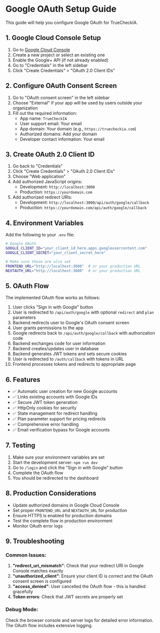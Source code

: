 # Google OAuth Setup Guide

This guide will help you configure Google OAuth for TrueCheckIA.

## 1. Google Cloud Console Setup

1. Go to [Google Cloud Console](https://console.cloud.google.com/)
2. Create a new project or select an existing one
3. Enable the Google+ API (if not already enabled)
4. Go to "Credentials" in the left sidebar
5. Click "Create Credentials" > "OAuth 2.0 Client IDs"

## 2. Configure OAuth Consent Screen

1. Go to "OAuth consent screen" in the left sidebar
2. Choose "External" if your app will be used by users outside your organization
3. Fill out the required information:
   - App name: `TrueCheckIA`
   - User support email: Your email
   - App domain: Your domain (e.g., `https://truecheckia.com`)
   - Authorized domains: Add your domain
   - Developer contact information: Your email

## 3. Create OAuth 2.0 Client ID

1. Go back to "Credentials"
2. Click "Create Credentials" > "OAuth 2.0 Client IDs"
3. Choose "Web application"
4. Add authorized JavaScript origins:
   - Development: `http://localhost:3000`
   - Production: `https://yourdomain.com`
5. Add authorized redirect URIs:
   - Development: `http://localhost:3000/api/auth/google/callback`
   - Production: `https://yourdomain.com/api/auth/google/callback`

## 4. Environment Variables

Add the following to your `.env` file:

```bash
# Google OAuth
GOOGLE_CLIENT_ID="your_client_id_here.apps.googleusercontent.com"
GOOGLE_CLIENT_SECRET="your_client_secret_here"

# Make sure these are also set
FRONTEND_URL="http://localhost:3000"  # or your production URL
NEXTAUTH_URL="http://localhost:3000"  # or your production URL
```

## 5. OAuth Flow

The implemented OAuth flow works as follows:

1. User clicks "Sign in with Google" button
2. User is redirected to `/api/auth/google` with optional `redirect` and `plan` parameters
3. Backend redirects user to Google's OAuth consent screen
4. User grants permissions to the app
5. Google redirects back to `/api/auth/google/callback` with authorization code
6. Backend exchanges code for user information
7. Backend creates/updates user in database
8. Backend generates JWT tokens and sets secure cookies
9. User is redirected to `/auth/callback` with tokens in URL
10. Frontend processes tokens and redirects to appropriate page

## 6. Features

- ✅ Automatic user creation for new Google accounts
- ✅ Links existing accounts with Google IDs
- ✅ Secure JWT token generation
- ✅ HttpOnly cookies for security
- ✅ State management for redirect handling
- ✅ Plan parameter support for pricing redirects
- ✅ Comprehensive error handling
- ✅ Email verification bypass for Google accounts

## 7. Testing

1. Make sure your environment variables are set
2. Start the development server: `npm run dev`
3. Go to `/login` and click the "Sign in with Google" button
4. Complete the OAuth flow
5. You should be redirected to the dashboard

## 8. Production Considerations

- Update authorized domains in Google Cloud Console
- Set proper `FRONTEND_URL` and `NEXTAUTH_URL` for production
- Ensure HTTPS is enabled for production domains
- Test the complete flow in production environment
- Monitor OAuth error logs

## 9. Troubleshooting

### Common Issues:

1. **"redirect_uri_mismatch"**: Check that your redirect URI in Google Console matches exactly
2. **"unauthorized_client"**: Ensure your client ID is correct and the OAuth consent screen is configured
3. **"access_denied"**: User cancelled the OAuth flow - this is handled gracefully
4. **Token errors**: Check that JWT secrets are properly set

### Debug Mode:

Check the browser console and server logs for detailed error information. The OAuth flow includes extensive logging.